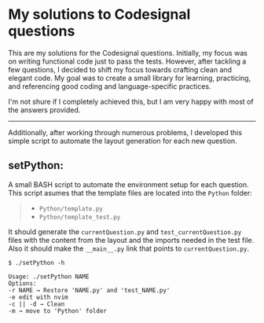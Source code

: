 # My solutions to Codesignal questions

This are my solutions for the Codesignal questions. Initially, my focus was on
writing functional code just to pass the tests. However, after tackling a few
questions, I decided to shift my focus towards crafting clean and elegant code.
My goal was to create a small library for learning, practicing, and referencing
good coding and language-specific practices.

I'm not shure if I completely achieved this, but I am very happy with most of
the answers provided.

---------------------------------------------------------------------------------

Additionally, after working through numerous problems, I developed this simple
script to automate the layout generation for each new question.

## setPython:

A small BASH script to automate the environment setup for each question.
This script asumes that the template files are located into the `Python` folder:

> - `Python/template.py`
> - `Python/template_test.py`

It should generate the `currentQuestion.py` and `test_currentQuestion.py` files
with the content from the layout and the imports needed in the test file. Also
it should make the `__main__.py` link that points to `currentQuestion.py`.

```command
$ ./setPython -h
```

```
Usage: ./setPython NAME
Options:
-r NAME → Restore 'NAME.py' and 'test_NAME.py'
-e edit with nvim
-c || -d → Clean
-m → move to 'Python' folder
```

